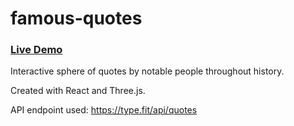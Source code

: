 # famous-quotes
### [Live Demo](https://famous-quotes-nick-fasulo.netlify.app/)

Interactive sphere of quotes by notable people throughout history.

Created with React and Three.js.

API endpoint used: https://type.fit/api/quotes
